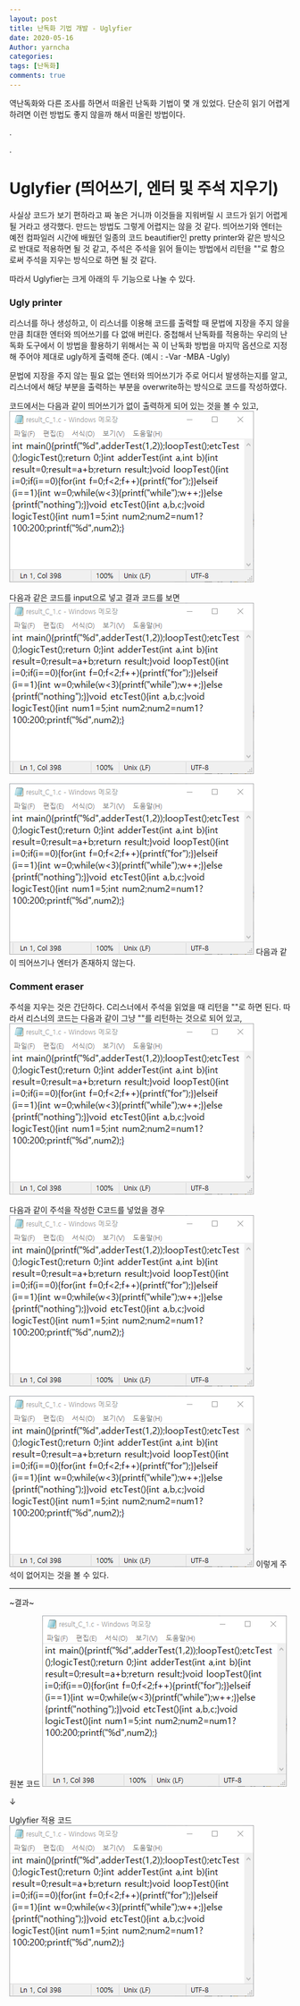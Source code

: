 ```yaml
---
layout: post
title: 난독화 기법 개발 - Uglyfier
date: 2020-05-16
Author: yarncha
categories:
tags: [난독화]
comments: true
---
```


  역난독화와 다른 조사를 하면서 떠올린 난독화 기법이 몇 개 있었다. 단순히 읽기 어렵게 하려면 이런 방법도 좋지 않을까 해서 떠올린 방법이다.

.

.

# Uglyfier (띄어쓰기, 엔터 및 주석 지우기)

  사실상 코드가 보기 편하라고 짜 놓은 거니까 이것들을 지워버릴 시 코드가 읽기 어렵게 될 거라고 생각했다. 만드는 방법도 그렇게 어렵지는 않을 것 같다. 띄어쓰기와 엔터는 예전 컴파일러 시간에 배웠던 일종의 코드 beautifier인 pretty printer와 같은 방식으로 반대로 적용하면 될 것 같고, 주석은 주석을 읽어 들이는 방법에서 리턴을 ""로 함으로써 주석을 지우는 방식으로 하면 될 것 같다.

  따라서 Uglyfier는 크게 아래의 두 기능으로 나눌 수 있다.

### Ugly printer

  리스너를 하나 생성하고, 이 리스너를 이용해 코드를 출력할 때 문법에 지장을 주지 않을 만큼 최대한 엔터와 띄어쓰기를 다 없애 버린다. 중첩해서 난독화를 적용하는 우리의 난독화 도구에서 이 방법을 활용하기 위해서는 꼭 이 난독화 방법을 마지막 옵션으로 지정해 주어야 제대로 ugly하게 출력해 준다. (예시 : -Var -MBA -Ugly)

  문법에 지장을 주지 않는 필요 없는 엔터와 띄어쓰기가 주로 어디서 발생하는지를 알고, 리스너에서 해당 부분을 출력하는 부분을 overwrite하는 방식으로 코드를 작성하였다.

  코드에서는 다음과 같이 띄어쓰기가 없이 출력하게 되어 있는 것을 볼 수 있고,
  ![자바코드에서_리스너_작동과정](<\images\09_01.png>)

  다음과 같은 코드를 input으로 넣고 결과 코드를 보면
  ![Ugly_printer_전](<\images\09_01.png>)

  ![Ugly_printer_후](<\images\09_01.png>)
  다음과 같이 띄어쓰기나 엔터가 존재하지 않는다.


### Comment eraser

  주석을 지우는 것은 간단하다. C리스너에서 주석을 읽었을 때 리턴을 ""로 하면 된다. 따라서 리스너의 코드는 다음과 같이 그냥 ""를 리턴하는 것으로 되어 있고,
  ![리스너에서주석지우기](<\images\09_01.png>)

  다음과 같이 주석을 작성한 C코드를 넣었을 경우
  ![주석있는inputC](<\images\09_01.png>)

  ![주석이사라진outputC](<\images\09_01.png>)
  이렇게 주석이 없어지는 것을 볼 수 있다.

-------

~결과~

원본 코드
  ![Uglyfier전](<\images\09_01.png>)

↓

Uglyfier 적용 코드
  ![Uglyfier후](<\images\09_01.png>)
